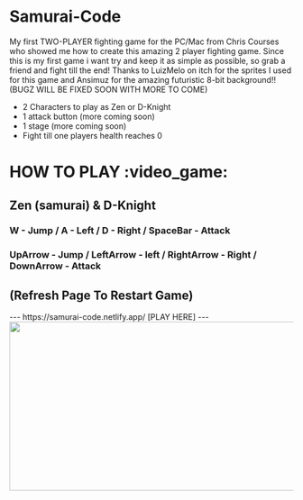 # Samurai-Code
My first TWO-PLAYER fighting game for the PC/Mac from Chris Courses who showed me how to create this amazing 2 player fighting game. Since this is my first game i want try and keep it as simple as possible, so grab a friend and fight till the end! Thanks to LuizMelo on itch for the sprites I used for this game and Ansimuz for the amazing futuristic 8-bit background!! 
(BUGZ WILL BE FIXED SOON WITH MORE TO COME)

- 2 Characters to play as Zen or D-Knight 
- 1 attack button (more coming soon)
- 1 stage (more coming soon)
- Fight till one players health reaches 0  

<h1> HOW TO PLAY :video_game:</h1>
<h2>Zen (samurai) & D-Knight</h2> <h3> W - Jump / A - Left / D - Right / SpaceBar - Attack </h3> 
<h3> UpArrow - Jump / LeftArrow - left / RightArrow - Right / DownArrow - Attack </h3>  <h2> (Refresh Page To Restart Game) </h2>
---
   https://samurai-code.netlify.app/    [PLAY HERE]                  
---                    

<img src="https://media.giphy.com/media/QySLsQjYxeXlu/giphy.gif" width="600" height="300"/>
